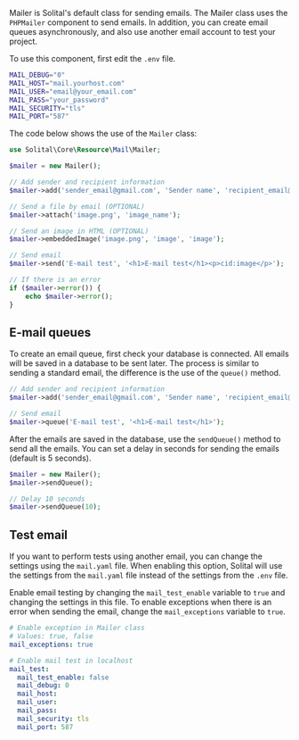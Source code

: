 Mailer is Solital's default class for sending emails. The Mailer class uses the `PHPMailer` component to send emails. In addition, you can create email queues asynchronously, and also use another email account to test your project.

To use this component, first edit the `.env` file.

```bash
MAIL_DEBUG="0"
MAIL_HOST="mail.yourhost.com"
MAIL_USER="email@your_email.com"
MAIL_PASS="your_password"
MAIL_SECURITY="tls"
MAIL_PORT="587"
```

The code below shows the use of the `Mailer` class:

```php
use Solital\Core\Resource\Mail\Mailer;

$mailer = new Mailer();

// Add sender and recipient information 
$mailer->add('sender_email@gmail.com', 'Sender name', 'recipient_email@gmail.com', 'Recipient name');

// Send a file by email (OPTIONAL) 
$mailer->attach('image.png', 'image_name');

// Send an image in HTML (OPTIONAL) 
$mailer->embeddedImage('image.png', 'image', 'image');

// Send email 
$mailer->send('E-mail test', '<h1>E-mail test</h1><p>cid:image</p>');

// If there is an error 
if ($mailer->error()) {
    echo $mailer->error();
}
```

## E-mail queues

To create an email queue, first check your database is connected. All emails will be saved in a database to be sent later. The process is similar to sending a standard email, the difference is the use of the `queue()` method.

```php
// Add sender and recipient information 
$mailer->add('sender_email@gmail.com', 'Sender name', 'recipient_email@gmail.com', 'Recipient name');

// Send email 
$mailer->queue('E-mail test', '<h1>E-mail test</h1>');
```

After the emails are saved in the database, use the `sendQueue()` method to send all the emails. You can set a delay in seconds for sending the emails (default is 5 seconds).

```php
$mailer = new Mailer();
$mailer->sendQueue();

// Delay 10 seconds
$mailer->sendQueue(10);
```

## Test email

If you want to perform tests using another email, you can change the settings using the `mail.yaml` file. When enabling this option, Solital will use the settings from the `mail.yaml` file instead of the settings from the `.env` file.

Enable email testing by changing the `mail_test_enable` variable to `true` and changing the settings in this file. To enable exceptions when there is an error when sending the email, change the `mail_exceptions` variable to `true`.

```yaml
# Enable exception in Mailer class
# Values: true, false
mail_exceptions: true

# Enable mail test in localhost
mail_test:
  mail_test_enable: false
  mail_debug: 0
  mail_host: 
  mail_user: 
  mail_pass: 
  mail_security: tls
  mail_port: 587
```